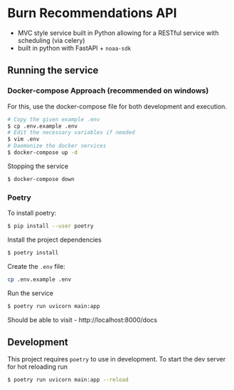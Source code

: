 # Burn Recommendations API

- MVC style service built in Python allowing for a RESTful service with scheduling (via celery)
- built in python with FastAPI + `noaa-sdk`

## Running the service


### Docker-compose Approach (recommended on windows)

For this, use the docker-compose file for both development and execution.

```bash
# Copy the given example .env
$ cp .env.example .env
# Edit the necessary variables if needed
$ vim .env
# Daemonize the docker services
$ docker-compose up -d
```

Stopping the service

```bash
$ docker-compose down
```


### Poetry

To install poetry:

```bash
$ pip install --user poetry
```

Install the project dependencies

```bash
$ poetry install
```

Create the `.env` file:

```bash
cp .env.example .env
```

Run the service

```bash
$ poetry run uvicorn main:app
```

Should be able to visit - http://localhost:8000/docs


## Development

This project requires `poetry` to use in development. To start the dev server for hot reloading run

```bash
$ poetry run uvicorn main:app --reload
```



